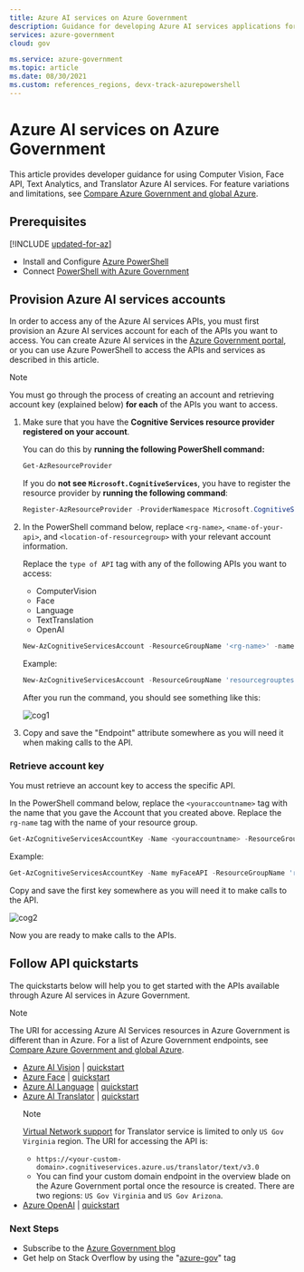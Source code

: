 ```yaml
---
title: Azure AI services on Azure Government
description: Guidance for developing Azure AI services applications for Azure Government
services: azure-government
cloud: gov

ms.service: azure-government
ms.topic: article
ms.date: 08/30/2021
ms.custom: references_regions, devx-track-azurepowershell
---
```


# Azure AI services on Azure Government

This article provides developer guidance for using Computer Vision, Face API, Text Analytics, and Translator Azure AI services. For feature variations and limitations, see [Compare Azure Government and global Azure](./compare-azure-government-global-azure.md).

## Prerequisites

[!INCLUDE [updated-for-az](../../includes/updated-for-az.md)]

- Install and Configure [Azure PowerShell](/powershell/azure/install-azure-powershell)
- Connect [PowerShell with Azure Government](documentation-government-get-started-connect-with-ps.md)

<a name='part-1-provision-cognitive-services-accounts'></a>

## Provision Azure AI services accounts

In order to access any of the Azure AI services APIs, you must first provision an Azure AI services account for each of the APIs you want to access. You can create Azure AI services in the [Azure Government portal](https://portal.azure.us/), or you can use Azure PowerShell to access the APIs and services as described in this article.

> [!NOTE]
> You must go through the process of creating an account and retrieving account key (explained below) **for each** of the APIs you want to access.
> 

1. Make sure that you have the **Cognitive Services resource provider registered on your account**. 

   You can do this by **running the following PowerShell command:**

   ```powershell
   Get-AzResourceProvider
   ```
   If you do **not see `Microsoft.CognitiveServices`**, you have to register the resource provider by **running the following command**:
   ```powershell
   Register-AzResourceProvider -ProviderNamespace Microsoft.CognitiveServices
   ```
2. In the PowerShell command below, replace `<rg-name>`, `<name-of-your-api>`, and `<location-of-resourcegroup>` with your relevant account information. 

   Replace the `type of API` tag with any of the following APIs you want to access:
   - ComputerVision
   - Face
   - Language
   - TextTranslation
   - OpenAI

   ```powershell
   New-AzCognitiveServicesAccount -ResourceGroupName '<rg-name>' -name '<name-of-your-api>' -Type <type of API> -SkuName S0 -Location '<location-of-resourcegroup>'
   ```
   Example: 

   ```powershell
   New-AzCognitiveServicesAccount -ResourceGroupName 'resourcegrouptest' -name 'myFaceAPI' -Type Face -SkuName S0 -Location 'usgovvirginia'
   ```

   After you run the command, you should see something like this: 

   ![cog1](./media/documentation-government-cognitiveservices-img1.png)

3. Copy and save the "Endpoint" attribute somewhere as you will need it when making calls to the API. 

### Retrieve account key

You must retrieve an account key to access the specific API. 

In the PowerShell command below, replace the `<youraccountname>` tag with the name that you gave the Account that you created above. Replace the `rg-name` tag with the name of your resource group.

```powershell
Get-AzCognitiveServicesAccountKey -Name <youraccountname> -ResourceGroupName 'rg-name'
```

Example:
```powershell
Get-AzCognitiveServicesAccountKey -Name myFaceAPI -ResourceGroupName 'resourcegrouptest'
```
Copy and save the first key somewhere as you will need it to make calls to the API.

![cog2](./media/documentation-government-cognitiveservices-img2.png)

Now you are ready to make calls to the APIs. 


## Follow API quickstarts

The quickstarts below will help you to get started with the APIs available through Azure AI services in Azure Government.

> [!NOTE]
> The URI for accessing Azure AI Services resources in Azure Government is different than in Azure. For a list of Azure Government endpoints, see [Compare Azure Government and global Azure](./compare-azure-government-global-azure.md#guidance-for-developers).

- [Azure AI Vision](../ai-services/computer-vision/index.yml) | [quickstart](/azure/ai-services/computer-vision/quickstarts-sdk/image-analysis-client-library-40?tabs=visual-studio%2Cwindows&pivots=programming-language-csharp)
- [Azure Face](../ai-services/computer-vision/overview-identity.md) | [quickstart](/azure/ai-services/computer-vision/quickstarts-sdk/identity-client-library?tabs=windows%2Cvisual-studio&pivots=programming-language-rest-api)
- [Azure AI Language](/azure/ai-services/language-service/) | [quickstart](../ai-services/language-service/language-detection/overview.md?tabs=version-3-1&pivots=programming-language-csharp)
- [Azure AI Translator](../ai-services/translator/translator-overview.md) | [quickstart](/azure/ai-services/translator/quickstart-text-rest-api?tabs=csharp)
    > [!NOTE]
    > [Virtual Network support](../ai-services/cognitive-services-virtual-networks.md) for Translator service is limited to only `US Gov Virginia` region. The URI for accessing the API is:
    >  - `https://<your-custom-domain>.cognitiveservices.azure.us/translator/text/v3.0`
    >  - You can find your custom domain endpoint in the overview blade on the Azure Government portal once the resource is created. 
    > There are two regions: `US Gov Virginia` and `US Gov Arizona`.
- [Azure OpenAI](/azure/ai-services/openai/) | [quickstart](/en-us/azure/ai-services/openai/chatgpt-quickstart?tabs=command-line%2Cpython&pivots=programming-language-studio)


### Next Steps

- Subscribe to the [Azure Government blog](https://blogs.msdn.microsoft.com/azuregov/)
- Get help on Stack Overflow by using the "[azure-gov](https://stackoverflow.com/questions/tagged/azure-gov)" tag
